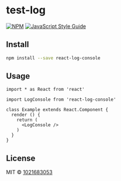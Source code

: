 # test-log

>

[![NPM](https://img.shields.io/npm/v/react-log-console.svg)](https://www.npmjs.com/package/react-log-console) [![JavaScript Style Guide](https://img.shields.io/badge/code_style-standard-brightgreen.svg)](https://standardjs.com)

## Install

```bash
npm install --save react-log-console
```

## Usage

```tsx
import * as React from 'react'

import LogConsole from 'react-log-console'

class Example extends React.Component {
  render () {
    return (
      <LogConsole />
    )
  }
}
```

## License

MIT © [1021683053](https://github.com/1021683053)
